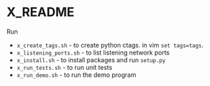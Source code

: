 # X_README

Run
- `x_create_tags.sh` - to create python ctags. in vim `set tags=tags`.
- `x_listening_ports.sh` - to list listening network ports
- `x_install.sh` - to install packages and run `setup.py`
- `x_run_tests.sh` - to run unit tests
- `x_run_demo.sh` - to run the demo program

